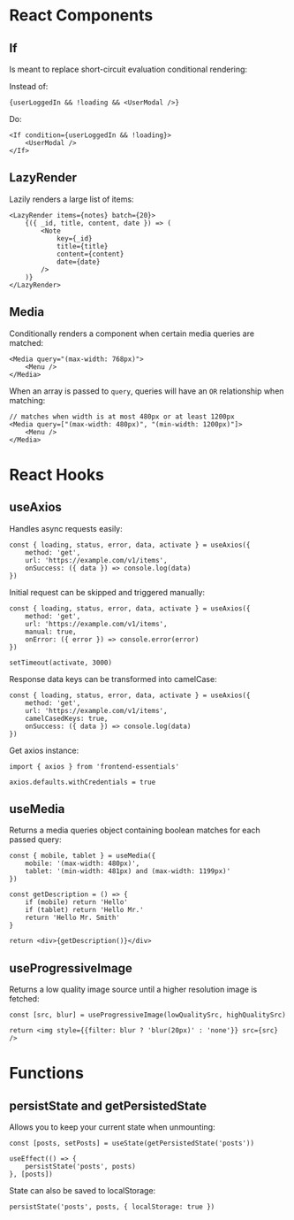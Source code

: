 # React Components

## If

Is meant to replace short-circuit evaluation conditional rendering:

Instead of:

    {userLoggedIn && !loading && <UserModal />}

Do:

    <If condition={userLoggedIn && !loading}>
        <UserModal />
    </If>

## LazyRender

Lazily renders a large list of items:

    <LazyRender items={notes} batch={20}>
        {({ _id, title, content, date }) => (
            <Note
                key={_id}
                title={title}
                content={content}
                date={date}
            />
        )}
    </LazyRender>

## Media

Conditionally renders a component when certain media queries are matched:

    <Media query="(max-width: 768px)">
        <Menu />
    </Media>

When an array is passed to `query`, queries will have an `OR` relationship when matching:

    // matches when width is at most 480px or at least 1200px
    <Media query=["(max-width: 480px)", "(min-width: 1200px)"]>
        <Menu />
    </Media>

# React Hooks

## useAxios

Handles async requests easily:

    const { loading, status, error, data, activate } = useAxios({
        method: 'get',
        url: 'https://example.com/v1/items',
        onSuccess: ({ data }) => console.log(data)
    })

Initial request can be skipped and triggered manually:

    const { loading, status, error, data, activate } = useAxios({
        method: 'get',
        url: 'https://example.com/v1/items',
        manual: true,
        onError: ({ error }) => console.error(error)
    })

    setTimeout(activate, 3000)

Response data keys can be transformed into camelCase:

    const { loading, status, error, data, activate } = useAxios({
        method: 'get',
        url: 'https://example.com/v1/items',
        camelCasedKeys: true,
        onSuccess: ({ data }) => console.log(data)
    })

Get axios instance:

    import { axios } from 'frontend-essentials'

    axios.defaults.withCredentials = true

## useMedia

Returns a media queries object containing boolean matches for each passed query:

    const { mobile, tablet } = useMedia({
        mobile: '(max-width: 480px)',
        tablet: '(min-width: 481px) and (max-width: 1199px)'
    })

    const getDescription = () => {
    	if (mobile) return 'Hello'
    	if (tablet) return 'Hello Mr.'
    	return 'Hello Mr. Smith'
    }

    return <div>{getDescription()}</div>

## useProgressiveImage

Returns a low quality image source until a higher resolution image is fetched:

    const [src, blur] = useProgressiveImage(lowQualitySrc, highQualitySrc)

    return <img style={{filter: blur ? 'blur(20px)' : 'none'}} src={src} />

# Functions

## persistState and getPersistedState

Allows you to keep your current state when unmounting:

    const [posts, setPosts] = useState(getPersistedState('posts'))

    useEffect(() => {
        persistState('posts', posts)
    }, [posts])

State can also be saved to localStorage:

    persistState('posts', posts, { localStorage: true })
